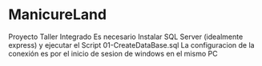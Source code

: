 # ManicureLand
Proyecto Taller Integrado
Es necesario Instalar SQL Server (idealmente express) y ejecutar el Script 01-CreateDataBase.sql
La configuracion de la conexión es por el inicio de sesion de windows en el mismo PC
